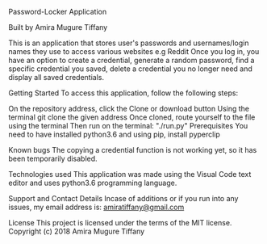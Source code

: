 Password-Locker Application

Built by Amira Mugure Tiffany

This is an application that stores user's passwords and usernames/login names they use to access various websites e.g Reddit Once you log in, you have an option to create a credential, generate a random password, find a specific credential you saved, delete a credential you no longer need and display all saved credentials.

Getting Started
To access this application, follow the following steps:

On the repository address, click the Clone or download button
Using the terminal git clone the given address
Once cloned, route yourself to the file using the terminal
Then run on the terminal: "./run.py"
Prerequisites
You need to have installed python3.6 and using pip, install pyperclip

Known bugs
The copying a credential function is not working yet, so it has been temporarily disabled.

Technologies used
This application was made using the Visual Code text editor and uses python3.6 programming language. 

Support and Contact Details
Incase of additions or if you run into any issues, my email address is: amiratiffany@gmail.com

License
This project is licensed under the terms of the MIT license. Copyright (c) 2018 Amira Mugure Tiffany

